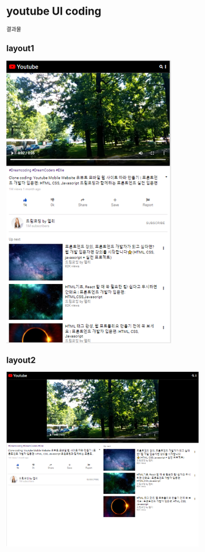 # youtube UI coding

결과물

## layout1

![layout1](./youtube_layout1.png)

## layout2

![layout2](./youtube_layout2.png)
